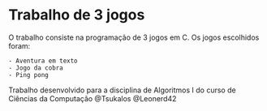 # Trabalho de 3 jogos


  O trabalho consiste na programação de 3 jogos em C. 
  Os jogos escolhidos foram: 
  
    - Aventura em texto 
    - Jogo da cobra
    - Ping pong
    
Trabalho desenvolvido para a disciplina de Algoritmos I do curso de Ciências da Computação
@Tsukalos
@Leonerd42
    
    
